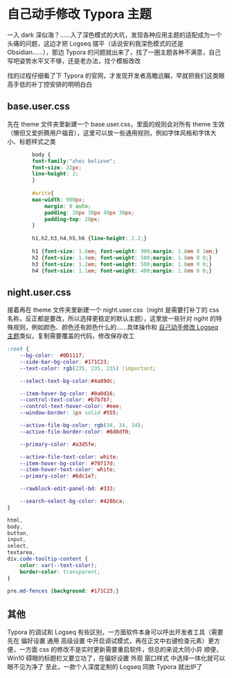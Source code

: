 # 自己动手修改 Typora 主题

一入 dark 深似海？……入了深色模式的大坑，发现各种应用主题的适配成为一个头痛的问题，这边才把 Logseq 摆平（话说安利我深色模式的还是 Obsidian……），那边 Typora 的问题就出来了，找了一圈主题各种不满意，自己写吧姿势水平又不够，还是老办法，找个模板改改

找的过程仔细看了下 Typora 的官网，才发现开发者高瞻远瞩，早就把我们这类眼高手低的补丁控安排的明明白白

## base.user.css

先在 theme 文件夹里新建一个 base.user.css，里面的规则会对所有 theme 生效（懒但又爱折腾用户福音），这里可以放一些通用规则，例如字体风格和字体大小、标题样式之类

```css
		body {
		font-family:"xhei believe";
		font-size: 22px;
		line-height: 2;
		}
		
		#write{
		max-width: 900px;
			margin: 0 auto;
			padding: 20px 30px 40px 30px;
			padding-top: 20px;
		}
		
		h1,h2,h3,h4,h5,h6 {line-height: 2.2;}
		
		h1 {font-size: 1.6em; font-weight: 900;margin: 1.8em 0 1em;}
		h2 {font-size: 1.4em; font-weight: 500;margin: 1.8em 0 0;}
		h3 {font-size: 1.2em; font-weight: 500;margin: 1.8em 0 0;}
		h4 {font-size: 1.1em; font-weight: 400;margin: 1.8em 0 0;}
```

## night.user.css

接着再在 theme 文件夹里新建一个 night.user.css（night 是需要打补丁的 css 名称，反正都是要改，所以选择更稳定的默认主题），这里放一些针对 ngiht 的特殊规则，例如颜色、颜色还有颜色什么的……具体操作和 [自己动手修改 Logseq 主题](https://cloudlet.info/t/1135)类似，复制需要覆盖的代码，修改保存收工

```css
:root {
    --bg-color:  #0D1117;
    --side-bar-bg-color: #171C23;
    --text-color: rgb(235, 235, 235) !important;

    --select-text-bg-color:#4a89dc;

    --item-hover-bg-color: #0a0d16;
    --control-text-color: #b7b7b7;
    --control-text-hover-color: #eee;
    --window-border: 1px solid #555;

    --active-file-bg-color: rgb(34, 34, 34);
    --active-file-border-color: #8d8df0;

    --primary-color: #a3d5fe;

    --active-file-text-color: white;
    --item-hover-bg-color: #70717d;
    --item-hover-text-color: white;
    --primary-color: #6dc1e7;

    --rawblock-edit-panel-bd: #333;

    --search-select-bg-color: #428bca;
}

html,
body,
button,
input,
select,
textarea,
div.code-tooltip-content {
    color: var(--text-color);
    border-color: transparent;
}

pre.md-fences {background: #171C23;}
```

## 其他

Typora 的调试和 Logseq 有些区别，一方面软件本身可以呼出开发者工具（需要先在 偏好设置 通用 高级设置 中开启调试模式，再在正文中右键检查元素）更方便，一方面 css 的修改不是实时更新需要重启软件，但总的来说大同小异
顺便，Win10 碍眼的标题栏又要立功了，在偏好设置 外观 窗口样式 中选择一体化就可以眼不见为净了
至此，一款个人深度定制的 Logseq 同款 Typora 就出炉了

